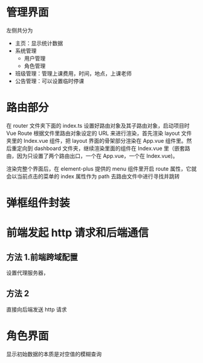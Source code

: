 # 管理界面

左侧共分为

- 主页：显示统计数据
- 系统管理
  - 用户管理
  - 角色管理
- 班级管理：管理上课费用，时间，地点，上课老师
- 公告管理：可以设置临时停课

# 路由部分

在 router 文件夹下面的 index.ts 设置好路由对象及其子路由对象，启动项目时 Vue Route 根据文件里路由对象设定的 URL 来进行渲染，首先渲染 layout 文件夹里的 Index.vue 组件，把 layout 界面的骨架部分渲染在 App.vue 组件里。然后重定向到 dashboard 文件夹，继续渲染里面的组件在 Index.vue 里（嵌套路由，因为只设置了两个路由出口，一个在 App.vue，一个在 Index.vue)。

渲染完整个界面后，在 element-plus 提供的 menu 组件里开启 route 属性，它就会以当前点击的菜单的 index 属性作为 path 去路由文件中进行寻找并跳转

# 弹框组件封装

# 前端发起 http 请求和后端通信

## 方法 1.前端跨域配置

设置代理服务器，

## 方法 2

直接向后端发送 http 请求

# 角色界面

显示初始数据的本质是对空值的模糊查询
